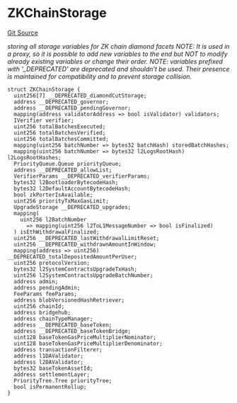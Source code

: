 # ZKChainStorage
[Git Source](https://github.com/matter-labs/zksync-contracts/blob/c6e73735b89a4b474234f6471e326125c9069f15/contracts/l1-contracts/state-transition/chain-deps/ZKChainStorage.sol)

*storing all storage variables for ZK chain diamond facets
NOTE: It is used in a proxy, so it is possible to add new variables to the end
but NOT to modify already existing variables or change their order.
NOTE: variables prefixed with '__DEPRECATED_' are deprecated and shouldn't be used.
Their presence is maintained for compatibility and to prevent storage collision.*


```solidity
struct ZKChainStorage {
  uint256[7] __DEPRECATED_diamondCutStorage;
  address __DEPRECATED_governor;
  address __DEPRECATED_pendingGovernor;
  mapping(address validatorAddress => bool isValidator) validators;
  IVerifier verifier;
  uint256 totalBatchesExecuted;
  uint256 totalBatchesVerified;
  uint256 totalBatchesCommitted;
  mapping(uint256 batchNumber => bytes32 batchHash) storedBatchHashes;
  mapping(uint256 batchNumber => bytes32 l2LogsRootHash) l2LogsRootHashes;
  PriorityQueue.Queue priorityQueue;
  address __DEPRECATED_allowList;
  VerifierParams __DEPRECATED_verifierParams;
  bytes32 l2BootloaderBytecodeHash;
  bytes32 l2DefaultAccountBytecodeHash;
  bool zkPorterIsAvailable;
  uint256 priorityTxMaxGasLimit;
  UpgradeStorage __DEPRECATED_upgrades;
  mapping(
    uint256 l2BatchNumber
      => mapping(uint256 l2ToL1MessageNumber => bool isFinalized)
  ) isEthWithdrawalFinalized;
  uint256 __DEPRECATED_lastWithdrawalLimitReset;
  uint256 __DEPRECATED_withdrawnAmountInWindow;
  mapping(address => uint256) __DEPRECATED_totalDepositedAmountPerUser;
  uint256 protocolVersion;
  bytes32 l2SystemContractsUpgradeTxHash;
  uint256 l2SystemContractsUpgradeBatchNumber;
  address admin;
  address pendingAdmin;
  FeeParams feeParams;
  address blobVersionedHashRetriever;
  uint256 chainId;
  address bridgehub;
  address chainTypeManager;
  address __DEPRECATED_baseToken;
  address __DEPRECATED_baseTokenBridge;
  uint128 baseTokenGasPriceMultiplierNominator;
  uint128 baseTokenGasPriceMultiplierDenominator;
  address transactionFilterer;
  address l1DAValidator;
  address l2DAValidator;
  bytes32 baseTokenAssetId;
  address settlementLayer;
  PriorityTree.Tree priorityTree;
  bool isPermanentRollup;
}
```

